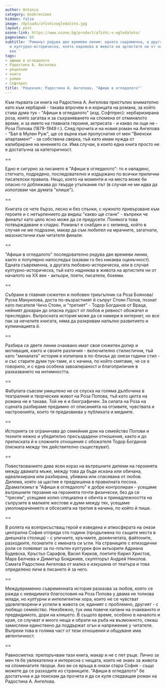 ```yaml
---
author: Antonia
category: bookreviews
hidden: false
image: /Uploads/afishivogledaloto.jpg
layout: post
ozone-link: https://www.ozone.bg/product/afishi-v-ogledaloto/
pageviews: 65
subtitle: 'Романът редува две времеви линии: едната съвременна, а другата любовна
  и културно-историческа, която надниква в живота на артистите ни от началото на XX
  век '
tags:
- афиши в огледалото
- Радостина А. Ангелова
- рецензии
- книга
- роман
- Софтпрес
title: 'Рецензия: Радостина А. Ангелова, "Афиши в огледалото"'
---
```


Към първата си книга на Радостина А. Ангелова пристъпих внимателно като към хербарий - такава впрочем е и корицата на романа, за който става дума тук - "Афиши в огледалото" (изд. Софтпрес): хербаризирана роза, която загатва и за съхраняването на спомена от отминалото време, и за името на главната героиня, актрисата - и какво ли още не - Роза Попова (1879-1949 г.). След прочита и на новия роман на Ангелова - "Бал в Мулен Руж", ще се върна към пропуснатия от мен "Виенски апартамент" - за собствена сверка, тъй като имам нужда от калибриране на мнението си. Има случаи, в които една книга просто не е достатъчна за категоричност.

\==

Едно е сигурно за писането в "Афиши в огледалото": то е овладяно, стегнато, подредено, последователно и издържано по всички прилични писателски правила. Нещо, което на моменти и на места може би опасно го доближава до твърде утъпкания път (в случая не ми идва да използвам чак думата "клише"). 

\==

Книгата се чете бързо, лесно и без спънки, с нужното привързване към героите и с нетърпението да видиш "какво ще стане" - въпреки че финалът като цяло ясно може да се предусети. Понякога това потвърждаване е сладко. Романът е снабден и с хепиенд, който в случая не ме подразни, макар да съм любител на мрачните, загатнати, мазохистични към читателя финали.

\==

"Афиши в огледалото" последователно редува две времеви линии, както е популярно напоследък (казвам го без никаква оценъчност). Едната съвременна, а другата любовно-историческа, или в случая културно-историческа, тъй като надниква в живота на артистите ни от началото на XX век - актьори, поети, писатели, бохеми. 

\==

Събрани в главния сюжетен и любовен триъгълник са Роза Боянова/Руска Мануилова, доста по-възрастният й съпруг Стоян Попов, познат като писателя Чичо Стоян, и "третият" - Тодор Богданов от Враца, нейният докаран до опасна лудост от любов и ревност обожател и преследвач. Въпросната история може да се намери в интернет, но все пак за нечелите книгата, няма да разкривам напълно развитието и кулминацията й.

\==

Разбира се двете линии очаквано имат своя сюжетен допир и мотивация, както и своите различия - включително стилистични, тъй като "миналата" история е изпипана в по-близък до онези години стил - и със старите думи тук-таме, и с начина, по който смятаме, че се е говорило, и с една особена завоалираност и благоприличие в разказването на интимността.

\==

Фабулата съвсем умишлено не се спуска на голяма дълбочина в театралния и творческия живот на Роза Попова, тъй като целта на романа не е такава. Той не е и биографичен. За силата на Роза на сцената разбираме предимно от описанията на отзивите, чувствата и настроенията, които тя предизвиква у публиката и медиите. 

\==

Историята се ограничава до семейния дом на семейство Попови и техните нежно и убедително пресъздадени отношения, както и до преписката й и сложните отношения с обожателя Тодор Богданов (писмата между тях действително съществуват). 

\==

Повествованието дава ясен израз на вътрешните дилеми на героинята между двамата мъже, между това да бъде искана или обичана, идеализирана или разбирана, убивана или спасявана от любов. Дилема, която за щастие е предрешена в правилната посока. Драматизмът в "Афиши в огледалото" е добре контролиран - усещаме вътрешните терзания на героинята почти физически, без да се "тресем", усещаме колко специална е обичта и принадлежността на съпрузите в малките жестове и думи между тях, усещаме умопомрачението и обсесията на третия в начина, по който й пише.

\==

В ролята на всеприсъстващ герой е изведена и атмосферата на онази централна София отпреди сто години (продължена по същите места в днешната столица) - с уличките, кръчмите, дюкянчетата, файтоните, разходките, познатите с имената си ъгли. На страниците с епизодични роли се появяват за по-плътен културен фон актьорите Адриана Будевска, Кръстьо Сарафов, Васил Кирков, поетите Кирил Христов, Мара Белчева и Димитър Бояджиев, скулпторът Андрей Николов. Самата Радостина Ангелова от малка е изкушена от театъра и това определено личи в писането й за него.

\==

Междувременно съвременната история разказва за любов, която се ражда с невидимата благословия на Роза Попова у двама не толкова млади, но културни и интелигентни хора, които не се чувстват удовлетворени и успели в живота си; единият с проблемно, другият - с любящо семейство. Неизбежно, тук има повече капани на очакваното и предвидимото, дори на клишето. В същото време, особено в началото и края, се случват и много неща и обрати на ръба на възможното, сякаш замислени единствено да поддържат огън и напрежение у читателя. Въпреки това в голяма част от тези отношения и общуване има автентичност.

\==

Равносметка: препоръчвам тази книга, макар и не с пет ръце. Лично за мен тя бе увлекателна и интересна с нещата, които не знаех за живота на споменатите творци. Ако ви се връща в онази стара София - също можете да се разходите из страниците. "Афиши в огледалото" бе достатъчна и да поискам да прочета и да си купя следващия роман на Радостина А. Ангелова.